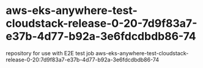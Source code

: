 # aws-eks-anywhere-test-cloudstack-release-0-20-7d9f83a7-e37b-4d77-b92a-3e6fdcdbdb86-74
repository for use with E2E test job aws-eks-anywhere-test-cloudstack-release-0-20:7d9f83a7-e37b-4d77-b92a-3e6fdcdbdb86-74
